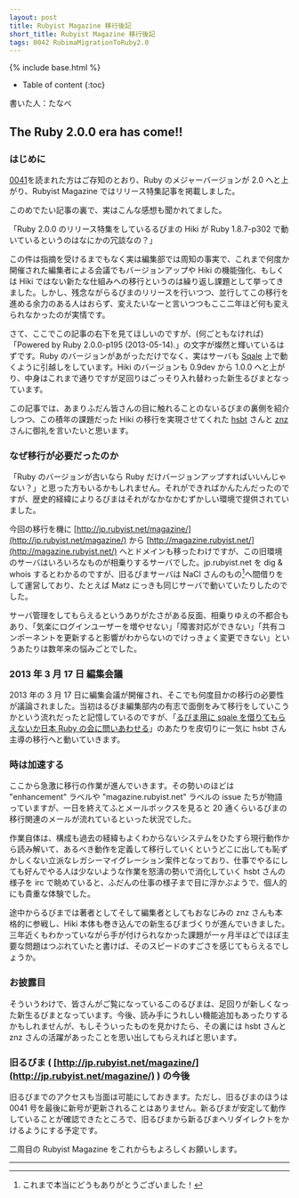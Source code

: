 ```yaml
---
layout: post
title: Rubyist Magazine 移行後記
short_title: Rubyist Magazine 移行後記
tags: 0042 RubimaMigrationToRuby2.0
---
```

{% include base.html %}


* Table of content
{:toc}


書いた人：たなべ

## The Ruby 2.0.0 era has come!!

### はじめに

[0041](0041)を読まれた方はご存知のとおり、Ruby のメジャーバージョンが 2.0 へと上がり、Rubyist Magazine ではリリース特集記事を掲載しました。

このめでたい記事の裏で、実はこんな感想も聞かれてました。

「Ruby 2.0.0 のリリース特集をしているるびまの Hiki が Ruby 1.8.7-p302 で動いているというのはなにかの冗談なの？」

この件は指摘を受けるまでもなく実は編集部では周知の事実で、これまで何度か開催された編集者による会議でもバージョンアップや Hiki の機能強化、もしくは Hiki ではない新たな仕組みへの移行というのは繰り返し課題として挙ってきました。しかし、残念ながらるびまのリリースを行いつつ、並行してこの移行を進める余力のある人はおらず、変えたいなーと言いつつもここ二年ほど何も変えられなかったのが実情です。

さて、ここでこの記事の右下を見てほしいのですが、(何ごともなければ) 「Powered by Ruby 2.0.0-p195 (2013-05-14).」の文字が燦然と輝いているはずです。Ruby のバージョンがあがっただけでなく、実はサーバも [Sqale](http://sqale.jp) 上で動くように引越しをしています。Hiki のバージョンも 0.9dev から 1.0.0 へと上がり、中身はこれまで通りですが足回りはごっそり入れ替わった新生るびまとなっています。

この記事では、あまりふだん皆さんの目に触れることのないるびまの裏側を紹介しつつ、この積年の課題だった Hiki の移行を実現させてくれた [hsbt](http://www.hsbt.org/) さんと [znz](http://znz.s1.xrea.com/t/) さんに御礼を言いたいと思います。

### なぜ移行が必要だったのか

「Ruby のバージョンが古いなら Ruby だけバージョンアップすればいいんじゃない？」と思った方もいるかもしれません。それができればかんたんだったのですが、歴史的経緯によりるびまはそれがなかなかむずかしい環境で提供されていました。

今回の移行を機に [http://jp.rubyist.net/magazine/](http://jp.rubyist.net/magazine/) から [http://magazine.rubyist.net/](http://magazine.rubyist.net/) へとドメインも移ったわけですが、この旧環境のサーバはいろいろなものが相乗りするサーバでした。jp.rubyist.net を dig &amp; whois するとわかるのですが、旧るびまサーバは NaCl さんのもの[^1]へ間借りをして運営しており、たとえば Matz にっきも同じサーバで動いていたりしたのでした。

サーバ管理をしてもらえるというありがたさがある反面、相乗りゆえの不都合もあり、「気楽にログインユーザーを増やせない」「障害対応ができない」「共有コンポーネントを更新すると影響がわからないのでけっきょく変更できない」というあたりは数年来の悩みごとでした。

### 2013 年 3 月 17 日 編集会議

2013 年の 3 月 17 日に編集会議が開催され、そこでも何度目かの移行の必要性が議論されました。当初はるびま編集部内の有志で面倒をみて移行をしていこうかという流れだったと記憶しているのですが、「[るびま用に sqale を借りてもらえないか日本 Ruby の会に問いあわせる](https://github.com/rubima/rubima/issues/58)」のあたりを皮切りに一気に hsbt さん主導の移行へと動いていきます。

### 時は加速する

ここから急激に移行の作業が進んでいきます。その勢いのほどは "enhancement" ラベルや "magazine.rubyist.net" ラベルの issue たちが物語っていますが、一日を終えてふとメールボックスを見ると 20 通くらいるびまの移行関連のメールが流れているといった状況でした。

作業自体は、構成も過去の経緯もよくわからないシステムをひたすら現行動作から読み解いて、あるべき動作を定義して移行していくというどこに出しても恥ずかしくない立派なレガシーマイグレーション案件となっており、仕事でやるにしても好んでやる人は少ないような作業を怒濤の勢いで消化していく hsbt さんの様子を irc で眺めていると、ふだんの仕事の様子まで目に浮かぶようで、個人的にも貴重な体験でした。

途中からるびまでは著者としてそして編集者としてもおなじみの znz さんも本格的に参戦し、Hiki 本体も巻き込んでの新生るびまづくりが進んでいきました。三年近くもわかっていながら手が付けられなかった課題が一ヶ月半ほどでほぼ主要な問題はつぶれていたと書けば、そのスピードのすごさを感じてもらえるでしょうか。

### お披露目

そういうわけで、皆さんがご覧になっているこのるびまは、足回りが新しくなった新生るびまとなっています。今後、読み手にうれしい機能追加もあったりするかもしれませんが、もしそういったものを見かけたら、その裏には hsbt さんと znz さんの活躍があったことを思い出してもらえればと思います。

### 旧るびま ( [http://jp.rubyist.net/magazine/](http://jp.rubyist.net/magazine/) ) の今後

旧るびまでのアクセスも当面は可能にしておきます。ただし、旧るびまのほうは 0041 号を最後に新号が更新されることはありません。新るびまが安定して動作していることが確認できたところで、旧るびまから新るびまへリダイレクトをかけるようにする予定です。

二周目の Rubyist Magazine をこれからもよろしくお願いします。

----

[^1]: これまで本当にどうもありがとうございました！
